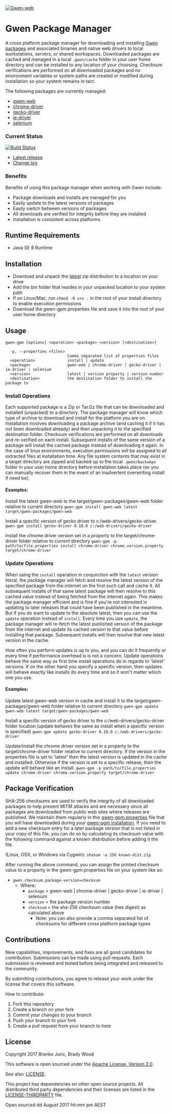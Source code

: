 [![Gwen-web](https://github.com/gwen-interpreter/gwen/wiki/img/gwen-attractor.png)](https://github.com/gwen-interpreter/gwen/wiki/The-Gwen-Logo)

Gwen Package Manager
====================

A cross platform package manager for downloading and installing [Gwen](https://github.com/gwen-interpreter/gwen)
[packages](https://github.com/gwen-interpreter/gwen#what-engines-are-available) and associated binaries and native
web drivers to local workstations, servers, or shared workspaces. Downloaded packages are cached and managed in a
local `.gwen/cache` folder in your user home directory and can be installed to any location of your choosing. Checksum
verifications are performed on all downloaded packages and no environment variables or system paths are created or
modified during installation so your system remains in tact.

The following packages are currently managed:

- [gwen-web](https://github.com/gwen-interpreter/gwen-web)
- [chrome-driver](https://sites.google.com/a/chromium.org/chromedriver/)
- [gecko-driver](https://github.com/mozilla/geckodriver)
- [ie-driver](https://github.com/SeleniumHQ/selenium/wiki/InternetExplorerDriver)
- [selenium](https://github.com/SeleniumHQ/selenium)

### Current Status

[![Build Status](https://travis-ci.org/gwen-interpreter/gwen-gpm.svg?branch=master)](https://travis-ci.org/gwen-interpreter/gwen-gpm)

- [Latest release](https://github.com/gwen-interpreter/gwen-gpm/releases/latest)
- [Change log](CHANGELOG)

### Benefits

Benefits of using this package manager when working with Gwen include:

- Package downloads and installs are managed for you
- Easily update to the latest versions of packages
- Easily switch between versions of packages
- All downloads are verified for integrity before they are installed
- Installation is consistent across platforms

Runtime Requirements
--------------------

- Java SE 8 Runtime

Installation
------------
- Download and unpack the [latest](https://github.com/gwen-interpreter/gwen-gpm/releases/latest) zip distribution to a
  location on your drive
- Add the bin folder that resides in your unpacked location to your system path
- If on Linux/Mac, run `chmod -R u+x .` in the root of your install directory to enable execution permissions
- Download the gwen-gpm.properties file and save it into the root of your user home directory

Usage
-----

```
gwen-gpm [options] <operation> <package> <version> [<destination>]

  -p, --properties <files>
                           Comma separated list of properties files
  <operation>              install | update
  <package>                gwen-web | chrome-driver | gecko-driver | ie-driver | selenium
  <version>                latest | version property | version number
  <destination>            the destination folder to install the package to
```

### Install Operations

Each supported package is a Zip or Tar.Gz file that can be downloaded and installed (unpacked) to a directory. The
package manager will know which type of archive to download and install for the platform you are on. Installation
involves downloading a package archive (and caching it if it has not been downloaded already) and then unpacking it to
the specified destination folder. Checksum verifications are performed on all downloads and re-verified on each
install. Subsequent installs of the same version of a package will install the cached package instead of downloading
it again. In the case of linux environments, execution permissions will be assigned to all extracted files at
installation time. Any file system contents that may exist in a target directory are zipped and backed up to the
local `.gwen/backukps` folder in your user home directory before installation takes place (so you can manually recover
them in the event of an inadvertent overwriting install if need be).

#### Examples:

Install the latest gwen-web to the target/gwen-packages/gwen-web folder relative to current directory
`gwen-gpm install gwen-web latest target/gwen-packages/gwen-web`

Install a specific version of gecko driver to c:/web-drivers/gecko-driver.
`gwen-gpm install gecko-driver 0.18.0 c:/web-drivers/gecko-driver`

Install the chrome driver version set in a property to the target/chrome-driver folder relative to current directory
`gwen-gpm -p path/to/file.properties install chrome-driver chrome.version.property target/chrome-driver`

### Update Operations

When using the `install` operation in conjunction with the `latest` version literal, the package manager will fetch
and resolve the latest version of the specified package from the internet on the first such call and cache it. All
subsequent installs of that same latest package will then resolve to this cached value instead of being fetched from
the internet again. This makes the package manager efficient and is fine if you're not interested in updating to later
releases that could have been published in the meantime. But if you do want to update to the absolute latest, then you
can use the `update` operation instead of `install`. Every time you use `update`, the package manager will re-fetch
the latest published version of the package from the internet and update its cached version to that value before
installing that package. Subsequent installs will then resolve that new latest version in the cache.

How often you perform updates is up to you, and you can do it frequently or every time if performance overhead is
is not a concern. Update operations behave the same way as first time install operations do in regards to 'latest'
versions. If on the other hand you specify a specific version, then updates will behave exactly like installs do every
time and so it won't matter which one you use.

#### Examples:

Update latest gwen-web version in cache and install it to the target/gwen-packages/gwen-web folder relative to current
directory
`gwen-gpm update gwen-web latest target/gwen-packages/gwen-web`

Install a specific version of gecko driver to the c:/web-drivers/gecko-driver folder location (update behaves the
same as install when a specific version is specified)
`gwen-gpm update gecko-driver 0.18.0 c:/web-drivers/gecko-driver`

Update/install the chrome driver version set in a property to the target/chrome-driver folder relative to current
directory. If the version in the properties file is set to 'latest' then the latest version is updated in the cache
and installed. Otherwise if the version is set to a specific release, then the update will behave like an install.
`gwen-gpm -p path/to/file.properties update chrome-driver chrome.version.property target/chrome-driver`

Package Verification
--------------------

SHA-256 checksums are used to verify the integrity of all downloaded packages to help prevent MITM attacks and are
necessary since all packages are downloaded from public web sites where releases are published. We maintain them
regularly in this [gwen-gpm.properties](???) file that you will have downloaded during your
[gwen-pgm installation](#installation). If you need to add a new checksum entry for a later package version that is
not listed in your copy of this file, you can do so by calculating its checksum value with the following command
against a known distribution before adding it the file.

   (Linux, OSX, or Windows via Cygwin): `shasum -a 256 known-dist.zip`

After running the above command, you can assign the printed checksum value to a property in the gwen-gpm.properties
file on your system like so:
  - `gwen.checksum.package-version=checksum`
    - Where:
      - `package` = gwen-web | chrome-driver | gecko-driver | ie-driver | selenium
      - `version` = the package version number
      - `checksum` = the sha-256 checksum value (hex digest) as calculated above
        - Note: you can also provide a comma separated list of checksums for different cross platform package types

Contributions
-------------

New capabilities, improvements, and fixes are all good candidates for contribution. Submissions can be made using
pull requests. Each submission is reviewed and tested before being integrated and released to the community.

By submitting contributions, you agree to release your work under the license that covers this software.

How to contribute:
1. Fork this repository
2. Create a branch on your fork
3. Commit your changes to your branch
4. Push your branch to your fork
5. Create a pull request from your branch to here

License
-------

Copyright 2017 Branko Juric, Brady Wood

This software is open sourced under the
[Apache License, Version 2.0](http://www.apache.org/licenses/LICENSE-2.0.txt).

See also: [LICENSE](LICENSE).

This project has dependencies on other open source projects. All distributed third party dependencies and
their licenses are listed in the [LICENSE-THIRDPARTY](LICENSE-THIRDPARTY) file.

Open sourced dd August 2017 hh:mm pm AEST
